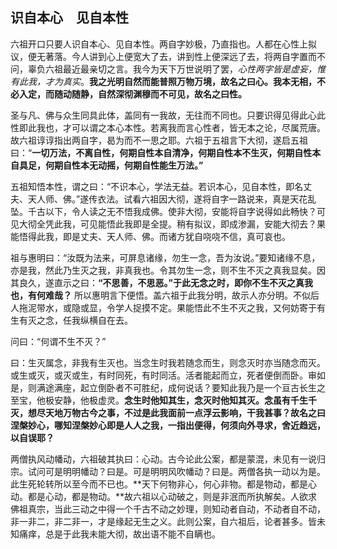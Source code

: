##  识自本心　见自本性

六祖开口只要人识自本心、见自本性。两自字妙极，乃直指也。人都在心性上拟议，便无著落。今人讲到心上便宽大了去，讲到性上便深远了去，将两自字置而不问，辜负六祖最近最亲切之言。我今为天下万世说明了罢，*心性两字皆是虚妄，惟有此我，才为真实*。**我之光明自然而能普照万物万境，故名之曰心。我本无相，不必入定，而随动随静，自然深彻渊穆而不可见，故名之曰性。**

圣与凡、佛与众生同具此体，盖同有一我故，无往而不同也。只要识得见得此心此性即此我也，才可以谓之本心本性。若离我而言心性者，皆无本之论，尽属荒唐。故六祖谆谆指出两自字，曷为而不一思之耶。六祖于五祖言下大彻，遂启五祖曰：“**一切万法，不离自性，何期自性本自清净，何期自性本不生灭，何期自性本自具足，何期自性本无动摇，何期自性能生万法。”**

五祖知悟本性，谓之曰：“不识本心，学法无益。若识本心，见自本性，即名丈夫、天人师、佛。”遂传衣法。试看六祖因大彻，遂将自字一路说来，真是天花乱坠。千古以下，令人读之无不悟我成佛。使非大彻，安能将自字说得如此畅快？可见大彻全凭此我，可见能悟此我即是全提。稍有拟议，即成渗漏，安能大彻去？果能悟得此我，即是丈夫、天人师、佛。而诸方犹自哓哓不信，真可哀也。

祖与惠明曰：“汝既为法来，可屏息诸缘，勿生一念，吾为汝说。”要知诸缘不息，亦是我，然此乃生灭之我，非真我也。令其勿生一念，则不生不灭之真我显矣。因其良久，遂直示之曰：**“不思善，不思恶。”于此无念之时，即你不生不灭之真我也，有何难哉？** 所以惠明言下便悟。盖六祖于此我分明，故示人亦分明。不似后人拖泥带水，或隐或显，令学人捉摸不定。果能悟此不生不灭之我，又何妨寄于有生有灭之念，任我纵横自在去。

问曰：“何谓不生不灭？”

曰：生灭属念，非我有生灭也。当念生时我若随念而生，则念灭时亦当随念而灭。或生或灭，或灭或生，有时同死，有时同活。活者能起而立，死者便倒而卧。审如是，则满途满座，起立倒卧者不可胜纪，成何说话？要知此我乃是一个亘古长生之至宝，他极安静，他极虚灵。**念生时他知其生，念灭时他知其灭。念虽有千生千灭，想尽天地万物古今之事，不过是此我面前一点浮云影响，干我甚事？故名之曰涅槃妙心，哪知涅槃妙心即是人人之我，一指出便得，何须向外寻求，舍近趋远，以自误耶？** 

两僧执风动幡动，六祖破其执曰：心动。古今论此公案，都是蒙混，未见有一说归宗。试问可是明明幡动？曰是。可是明明风吹幡动？曰是。两僧各执一动以为是。此生死轮转所以至今而不已也。**天下何物非心，何心非物。都是物动，都是心动。都是心动，都是物动。**故六祖以心动破之，则是非泯而所执解矣。人欲求佛祖真宗，当此三动之中得一个千古不动之妙理，则知动者自动，不动者自不动，非一非二，非二非一，才是缘起无生之义。此则公案，自六祖后，论者甚多。皆未知痛痒，总是于此我未能大彻，故出语不能不自瞒也。

